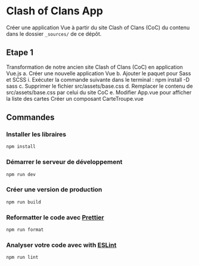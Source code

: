 # Clash of Clans App
Créer une application Vue à partir du site Clash of Clans (CoC) du contenu dans
le dossier `_sources/` de ce dépôt.

## Etape 1
Transformation de notre ancien site Clash of Clans (CoC) en application Vue.js
   a. Créer une nouvelle application Vue
   b. Ajouter le paquet pour Sass et SCSS
   i. Exécuter la commande suivante dans le terminal : npm install -D sass
   c. Supprimer le fichier src/assets/base.css
   d. Remplacer le contenu de src/assets/base.css par celui du site CoC
   e. Modifier App.vue pour afficher la liste des cartes
   Créer un composant CarteTroupe.vue
## Commandes
### Installer les libraires
```sh
npm install
```
### Démarrer le serveur de développement
```sh
npm run dev
```
### Créer une version de production
```sh
npm run build
```
### Reformatter le code avec [Prettier](https://prettier.io/)
```sh
npm run format
```
### Analyser votre code avec with [ESLint](https://eslint.org/)
```sh
npm run lint
```
